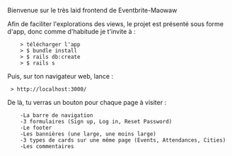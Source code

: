 Bienvenue sur le très laid frontend de Eventbrite-Maowaw

Afin de faciliter l'explorations des views, le projet est présenté sous forme d'app, donc comme d'habitude je t'invite à :

		> télécharger l'app
		> $ bundle install
		> $ rails db:create
		> $ rails s

Puis, sur ton navigateur web, lance :
	
	 > http://localhost:3000/

De là, tu verras un bouton pour chaque page à visiter : 

		-La barre de navigation
		-3 formulaires (Sign up, Log in, Reset Password)
		-Le footer
		-Les bannières (une large, une moins large)
		-3 types de cards sur une même page (Events, Attendances, Cities)
		-Les commentaires
